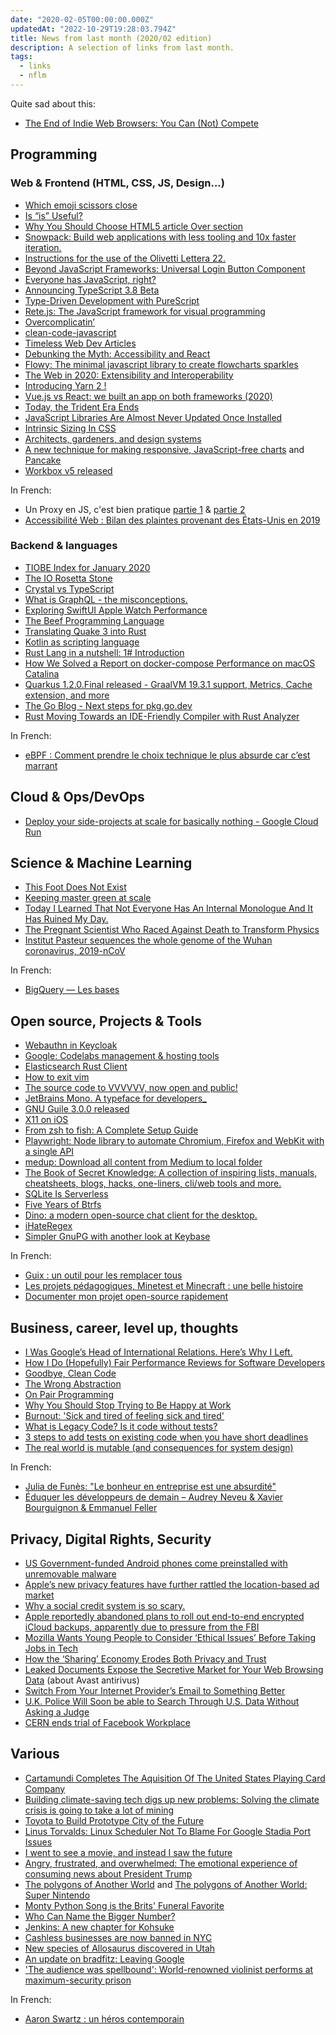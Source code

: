 ```yaml
---
date: "2020-02-05T00:00:00.000Z"
updatedAt: "2022-10-29T19:28:03.794Z"
title: News from last month (2020/02 edition)
description: A selection of links from last month.
tags:
  - links
  - nflm
---
```


Quite sad about this:

- [The End of Indie Web Browsers: You Can (Not) Compete](https://blog.samuelmaddock.com/posts/the-end-of-indie-web-browsers/)

## Programming

### Web & Frontend (HTML, CSS, JS, Design...)

- [Which emoji scissors close](https://wh0.github.io/2020/01/02/scissors.html)
- [Is “is” Useful?](https://css-tricks.com/is-is-useful/)
- [Why You Should Choose HTML5 article Over section](https://www.smashingmagazine.com/2020/01/html5-article-section/)
- [Snowpack: Build web applications with less tooling and 10x faster iteration.](https://www.snowpack.dev/)
- [Instructions for the use of the Olivetti Lettera 22.](http://blog.presentandcorrect.com/instructions-for-the-use-of-the-olivetti-lettera-22)
- [Beyond JavaScript Frameworks: Universal Login Button Component](https://auth0.com/blog/beyond-javascript-frameworks-universal-login-web-component/)
- [Everyone has JavaScript, right?](https://kryogenix.org/code/browser/everyonehasjs.html)
- [Announcing TypeScript 3.8 Beta](https://devblogs.microsoft.com/typescript/announcing-typescript-3-8-beta/)
- [Type-Driven Development with PureScript](https://blog.oyanglul.us/purescript/type-driven-development-with-purescript/)
- [Rete.js: The JavaScript framework for visual programming](https://rete.js.org/)
- [Overcomplicatin’](https://bradfrost.com/blog/post/overcomplicatin/)
- [clean-code-javascript](https://github.com/ryanmcdermott/clean-code-javascript)
- [Timeless Web Dev Articles](https://css-tricks.com/timeless-web-dev-articles/)
- [Debunking the Myth: Accessibility and React](https://www.deque.com/blog/debunking-the-myth-accessibility-and-react/)
- [Flowy: The minimal javascript library to create flowcharts sparkles](https://github.com/alyssaxuu/flowy)
- [The Web in 2020: Extensibility and Interoperability](https://css-tricks.com/the-web-in-2020-extensibility-and-interoperability/)
- [Introducing Yarn 2 !](https://dev.to/arcanis/introducing-yarn-2-4eh1)
- [Vue.js vs React: we built an app on both frameworks (2020)](https://www.imaginarycloud.com/blog/vue-js-vs-react-an-app-on-both-frameworks/)
- [Today, the Trident Era Ends](https://schepp.dev/posts/today-the-trident-era-ends/)
- [JavaScript Libraries Are Almost Never Updated Once Installed](https://blog.cloudflare.com/javascript-libraries-are-almost-never-updated/)
- [Intrinsic Sizing In CSS](https://ishadeed.com/article/intrinsic-sizing-in-css/)
- [Architects, gardeners, and design systems](https://adactio.com/journal/16369)
- [A new technique for making responsive, JavaScript-free charts](https://dev.to/richharris/a-new-technique-for-making-responsive-javascript-free-charts-gmp) and [Pancake](https://pancake-charts.surge.sh/)
- [Workbox v5 released](https://github.com/GoogleChrome/workbox/releases/tag/v5.0.0)

In French:

- Un Proxy en JS, c'est bien pratique [partie 1](https://k33g.gitlab.io/articles/2020-01-05-JS-PROXY.html) & [partie 2](https://k33g.gitlab.io/articles/2020-01-07-JS-PROXY-2.html)
- [Accessibilité Web : Bilan des plaintes provenant des États-Unis en 2019](https://blog.clever-age.com/fr/2020/01/24/accessibilite-bilan-des-plaintes-provenant-des-etats-unis-en-2019/)

### Backend & languages

- [TIOBE Index for January 2020](https://tiobe.com/tiobe-index)
- [The IO Rosetta Stone](http://www.danielbrice.net/blog/the-io-rosetta-stone/)
- [Crystal vs TypeScript](http://alex-craft.com/blog/2019/crystal-vs-typescript)
- [What is GraphQL - the misconceptions.](https://dev.to/shrutikapoor08/what-is-graphql-the-misconceptions-57b9)
- [Exploring SwiftUI Apple Watch Performance](https://david-smith.org/blog/2020/01/07/exploring-swiftui-apple-watch-performance/)
- [The Beef Programming Language](https://www.beeflang.org/)
- [Translating Quake 3 into Rust](https://immunant.com/blog/2020/01/quake3/)
- [Kotlin as scripting language](https://www.danielebonaldo.com/kotlin-script/)
- [Rust Lang in a nutshell: 1# Introduction](https://www.softax.pl/blog/rust-lang-in-a-nutshell-1-introduction/)
- [How We Solved a Report on docker-compose Performance on macOS Catalina](https://www.docker.com/blog/solving-docker-compose-performance-on-macos-catalina/)
- [Quarkus 1.2.0.Final released - GraalVM 19.3.1 support, Metrics, Cache extension, and more](https://quarkus.io/blog/quarkus-1-2-0-final-released/)
- [The Go Blog - Next steps for pkg.go.dev](https://blog.golang.org/pkg.go.dev-2020)
- [Rust Moving Towards an IDE-Friendly Compiler with Rust Analyzer](https://www.infoq.com/news/2020/01/rust-analyser-ide-support/)

In French:

- [eBPF : Comment prendre le choix technique le plus absurde car c’est marrant](https://zarak.fr/linux/overengineer-ebpf/)

## Cloud & Ops/DevOps

- [Deploy your side-projects at scale for basically nothing - Google Cloud Run](https://alexolivier.me/posts/deploy-container-stateless-cheap-google-cloud-run-serverless)

## Science & Machine Learning

- [This Foot Does Not Exist](https://thisfootdoesnotexist.com/)
- [Keeping master green at scale](https://eng.uber.com/research/keeping-master-green-at-scale/)
- [Today I Learned That Not Everyone Has An Internal Monologue And It Has Ruined My Day.](https://ryanandrewlangdon.wordpress.com/2020/01/28/today-i-learned-that-not-everyone-has-an-internal-monologue-and-it-has-ruined-my-day/)
- [The Pregnant Scientist Who Raced Against Death to Transform Physics](https://narratively.com/the-pregnant-scientist-who-raced-against-death-to-transform-physics/)
- [Institut Pasteur sequences the whole genome of the Wuhan coronavirus, 2019-nCoV](https://medicalxpress.com/news/2020-01-pasteur-sequences-genome-wuhan-coronavirus.html)

In French:

- [BigQuery — Les bases](https://medium.com/codeshake/bigquery-les-bases-e6a689739b0c)

## Open source, Projects & Tools

- [Webauthn in Keycloak](https://www.mathieupassenaud.fr/webauthn-in-keycloak-2/)
- [Google: Codelabs management & hosting tools](https://github.com/googlecodelabs/tools)
- [Elasticsearch Rust Client](https://github.com/elastic/elasticsearch-rs)
- [How to exit vim](https://github.com/hakluke/how-to-exit-vim/blob/master/README.md)
- [The source code to VVVVVV, now open and public!](https://github.com/TerryCavanagh/vvvvvv)
- [JetBrains Mono. A typeface for developers\_](https://www.jetbrains.com/lp/mono/)
- [GNU Guile 3.0.0 released](https://www.gnu.org/software/guile/news/gnu-guile-300-released.html)
- [X11 on iOS](https://maxleiter.com/X11/)
- [From zsh to fish: A Complete Setup Guide](https://reckoning.dev/blog/fish-shell/)
- [Playwright: Node library to automate Chromium, Firefox and WebKit with a single API](https://github.com/microsoft/playwright)
- [medup: Download all content from Medium to local folder](https://github.com/miry/medup)
- [The Book of Secret Knowledge: A collection of inspiring lists, manuals, cheatsheets, blogs, hacks, one-liners, cli/web tools and more.](https://github.com/trimstray/the-book-of-secret-knowledge)
- [SQLite Is Serverless](https://www.sqlite.org/serverless.html)
- [Five Years of Btrfs](https://markmcb.com/2020/01/07/five-years-of-btrfs/)
- [Dino: a modern open-source chat client for the desktop.](https://dino.im/)
- [iHateRegex](https://ihateregex.io/)
- [Simpler GnuPG with another look at Keybase](https://julien.ponge.org/blog/simpler-gnupg-with-another-look-at-keybase/)

In French:

- [Guix : un outil pour les remplacer tous](https://linuxfr.org/news/guix-un-outil-pour-les-remplacer-tous)
- [Les projets pédagogiques, Minetest et Minecraft : une belle histoire](http://www.dane.ac-versailles.fr/s-inspirer-temoigner/les-projets-pedagogiques-minetest-et-minecraft-une-belle-histoire)
- [Documenter mon projet open-source rapidement](https://sarahhaim.wordpress.com/2020/01/31/documenter-mon-projet-open-source-rapidement/)

## Business, career, level up, thoughts

- [I Was Google’s Head of International Relations. Here’s Why I Left.](https://medium.com/@rossformaine/i-was-googles-head-of-international-relations-here-s-why-i-left-49313d23065)
- [How I Do (Hopefully) Fair Performance Reviews for Software Developers](https://blog.pragmaticengineer.com/performance-reviews-for-software-engineers/)
- [Goodbye, Clean Code](https://overreacted.io/goodbye-clean-code/)
- [The Wrong Abstraction](https://www.sandimetz.com/blog/2016/1/20/the-wrong-abstraction)
- [On Pair Programming](https://martinfowler.com/articles/on-pair-programming.html)
- [Why You Should Stop Trying to Be Happy at Work](https://hbr.org/2019/07/why-you-should-stop-trying-to-be-happy-at-work)
- [Burnout: 'Sick and tired of feeling sick and tired'](https://www.bbc.com/news/technology-50604035)
- [What is Legacy Code? Is it code without tests?](https://understandlegacycode.com/blog/what-is-legacy-code-is-it-code-without-tests/)
- [3 steps to add tests on existing code when you have short deadlines](https://understandlegacycode.com/blog/3-steps-to-add-tests-on-existing-code-when-you-have-short-deadlines/)
- [The real world is mutable (and consequences for system design)](https://utcc.utoronto.ca/~cks/space/blog/tech/RealWorldIsMutable)

In French:

- [Julia de Funès: "Le bonheur en entreprise est une absurdité"](https://www.wort.lu/de/business/julia-de-funes-le-bonheur-en-entreprise-est-une-absurdite-5d976c02da2cc1784e34cf5b)
- [Éduquer les développeurs de demain – Audrey Neveu & Xavier Bourguignon & Emmanuel Feller](https://ifttd.io/25-eduquer-les-developpeurs-de-demain-audrey-neveu-xavier-bourguignon-emmanuel-feller/)

## Privacy, Digital Rights, Security

- [US Government-funded Android phones come preinstalled with unremovable malware](https://arstechnica.com/information-technology/2020/01/us-government-funded-android-phones-come-preinstalled-with-unremovable-malware/)
- [Apple’s new privacy features have further rattled the location-based ad market](https://digiday.com/marketing/apples-new-privacy-features-rattle-location-based-ad-market/)
- [Why a social credit system is so scary.](https://tutanota.com/blog/posts/social-credit-system/)
- [Apple reportedly abandoned plans to roll out end-to-end encrypted iCloud backups, apparently due to pressure from the FBI](https://9to5mac.com/2020/01/21/apple-reportedly-abandoned-end-to-end-icloud/)
- [Mozilla Wants Young People to Consider ‘Ethical Issues’ Before Taking Jobs in Tech](https://www.vice.com/en_us/article/wxenxx/mozilla-wants-young-people-to-consider-ethical-issues-before-taking-jobs-in-tech)
- [How the ‘Sharing’ Economy Erodes Both Privacy and Trust](https://www.nytimes.com/2020/01/18/opinion/sunday/privacy-trust.html)
- [Leaked Documents Expose the Secretive Market for Your Web Browsing Data](https://www.vice.com/en_us/article/qjdkq7/avast-antivirus-sells-user-browsing-data-investigation) (about Avast antirivus)
- [Switch From Your Internet Provider’s Email to Something Better](https://www.nytimes.com/article/how-to-change-email-address.html)
- [U.K. Police Will Soon be able to Search Through U.S. Data Without Asking a Judge](https://www.eff.org/deeplinks/2020/01/uk-police-will-soon-be-able-search-through-us-data-without-asking-judge)
- [ CERN ends trial of Facebook Workplace](https://home.cern/news/news/computing/cern-ends-trial-facebook-workplace)

## Various

- [Cartamundi Completes The Aquisition Of The United States Playing Card Company](https://www.kardify.com/2020/01/cartamundi-completes-aquisition-of.html)
- [Building climate-saving tech digs up new problems: Solving the climate crisis is going to take a lot of mining](https://www.theverge.com/2020/1/2/21047315/climate-change-tech-batteries-cobalt-mining-human-rights)
- [Toyota to Build Prototype City of the Future](https://pressroom.toyota.com/toyota-to-build-prototype-city-of-the-future/)
- [Linus Torvalds: Linux Scheduler Not To Blame For Google Stadia Port Issues](https://www.tomshardware.com/news/linus-torvalds-linux-scheduler-not-to-blame-for-google-stadia-port-issues)
- [I went to see a movie, and instead I saw the future](https://m.signalvnoise.com/i-went-to-see-a-movie-and-instead-i-saw-the-future/)
- [Angry, frustrated, and overwhelmed: The emotional experience of consuming news about President Trump](https://journals.sagepub.com/doi/abs/10.1177/1464884919878545)
- [The polygons of Another World](http://fabiensanglard.net/another_world_polygons/index.html) and [The polygons of Another World: Super Nintendo](http://fabiensanglard.net/another_world_polygons_SNES/index.html)
- [Monty Python Song is the Brits' Funeral Favorite](https://time.com/3600356/monty-python-funeral-song/)
- [Who Can Name the Bigger Number?](https://www.scottaaronson.com/writings/bignumbers.html)
- [Jenkins: A new chapter for Kohsuke](https://jenkins.io/blog/2020/01/23/a-new-chapter-for-kohsuke/)
- [Cashless businesses are now banned in NYC](https://nypost.com/2020/01/24/cashless-businesses-are-now-banned-in-nyc/)
- [New species of Allosaurus discovered in Utah](https://www.eurekalert.org/pub_releases/2020-01/uou-nso012220.php)
- [An update on bradfitz: Leaving Google](https://bradfitz.com/2020/01/27/leaving-google)
- ['The audience was spellbound': World-renowned violinist performs at maximum-security prison](https://www.cbc.ca/news/canada/british-columbia/gidon-kremer-pacific-institution-prison-abbotsford-bc-looking-at-the-stars-1.5443794)

In French:

- [Aaron Swartz : un héros contemporain](https://www.franceculture.fr/emissions/ce-qui-nous-arrive-sur-la-toile/aaron-swartz-un-heros-contemporain)
